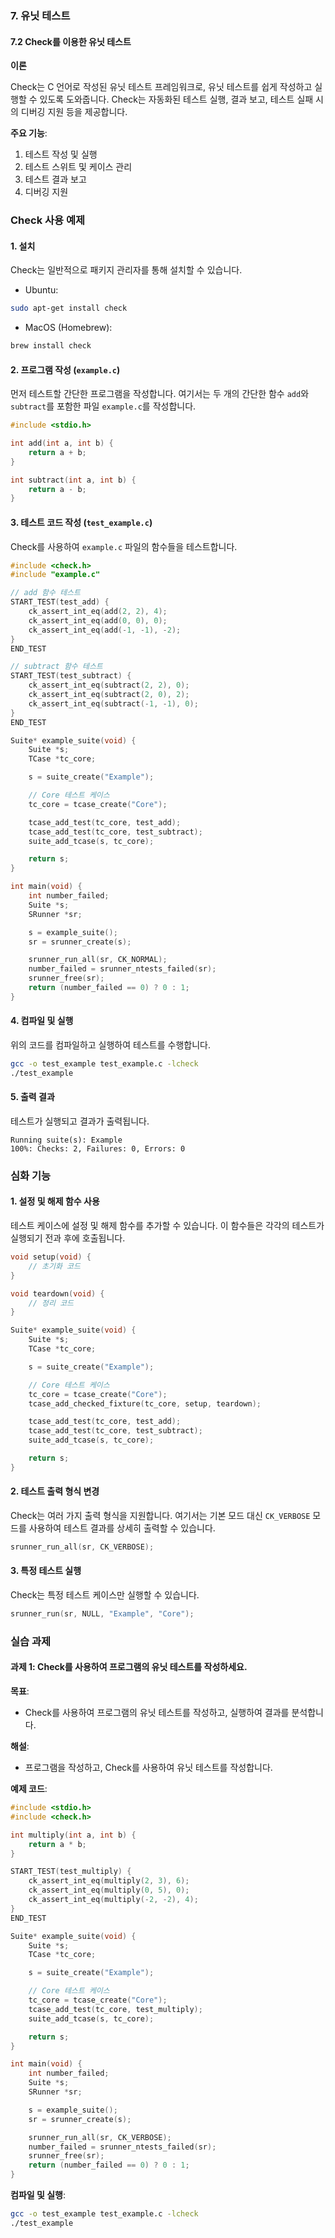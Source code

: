 ### 7. 유닛 테스트

#### 7.2 Check를 이용한 유닛 테스트

**이론**

Check는 C 언어로 작성된 유닛 테스트 프레임워크로, 유닛 테스트를 쉽게 작성하고 실행할 수 있도록 도와줍니다. Check는 자동화된 테스트 실행, 결과 보고, 테스트 실패 시의 디버깅 지원 등을 제공합니다.

**주요 기능**:
1. 테스트 작성 및 실행
2. 테스트 스위트 및 케이스 관리
3. 테스트 결과 보고
4. 디버깅 지원

### Check 사용 예제

#### 1. 설치

Check는 일반적으로 패키지 관리자를 통해 설치할 수 있습니다.

- Ubuntu:

```sh
sudo apt-get install check
```

- MacOS (Homebrew):

```sh
brew install check
```

#### 2. 프로그램 작성 (`example.c`)

먼저 테스트할 간단한 프로그램을 작성합니다. 여기서는 두 개의 간단한 함수 `add`와 `subtract`를 포함한 파일 `example.c`를 작성합니다.

```c
#include <stdio.h>

int add(int a, int b) {
    return a + b;
}

int subtract(int a, int b) {
    return a - b;
}
```

#### 3. 테스트 코드 작성 (`test_example.c`)

Check를 사용하여 `example.c` 파일의 함수들을 테스트합니다.

```c
#include <check.h>
#include "example.c"

// add 함수 테스트
START_TEST(test_add) {
    ck_assert_int_eq(add(2, 2), 4);
    ck_assert_int_eq(add(0, 0), 0);
    ck_assert_int_eq(add(-1, -1), -2);
}
END_TEST

// subtract 함수 테스트
START_TEST(test_subtract) {
    ck_assert_int_eq(subtract(2, 2), 0);
    ck_assert_int_eq(subtract(2, 0), 2);
    ck_assert_int_eq(subtract(-1, -1), 0);
}
END_TEST

Suite* example_suite(void) {
    Suite *s;
    TCase *tc_core;

    s = suite_create("Example");

    // Core 테스트 케이스
    tc_core = tcase_create("Core");

    tcase_add_test(tc_core, test_add);
    tcase_add_test(tc_core, test_subtract);
    suite_add_tcase(s, tc_core);

    return s;
}

int main(void) {
    int number_failed;
    Suite *s;
    SRunner *sr;

    s = example_suite();
    sr = srunner_create(s);

    srunner_run_all(sr, CK_NORMAL);
    number_failed = srunner_ntests_failed(sr);
    srunner_free(sr);
    return (number_failed == 0) ? 0 : 1;
}
```

#### 4. 컴파일 및 실행

위의 코드를 컴파일하고 실행하여 테스트를 수행합니다.

```sh
gcc -o test_example test_example.c -lcheck
./test_example
```

#### 5. 출력 결과

테스트가 실행되고 결과가 출력됩니다.

```
Running suite(s): Example
100%: Checks: 2, Failures: 0, Errors: 0
```

### 심화 기능

#### 1. 설정 및 해제 함수 사용

테스트 케이스에 설정 및 해제 함수를 추가할 수 있습니다. 이 함수들은 각각의 테스트가 실행되기 전과 후에 호출됩니다.

```c
void setup(void) {
    // 초기화 코드
}

void teardown(void) {
    // 정리 코드
}

Suite* example_suite(void) {
    Suite *s;
    TCase *tc_core;

    s = suite_create("Example");

    // Core 테스트 케이스
    tc_core = tcase_create("Core");
    tcase_add_checked_fixture(tc_core, setup, teardown);

    tcase_add_test(tc_core, test_add);
    tcase_add_test(tc_core, test_subtract);
    suite_add_tcase(s, tc_core);

    return s;
}
```

#### 2. 테스트 출력 형식 변경

Check는 여러 가지 출력 형식을 지원합니다. 여기서는 기본 모드 대신 `CK_VERBOSE` 모드를 사용하여 테스트 결과를 상세히 출력할 수 있습니다.

```c
srunner_run_all(sr, CK_VERBOSE);
```

#### 3. 특정 테스트 실행

Check는 특정 테스트 케이스만 실행할 수 있습니다.

```c
srunner_run(sr, NULL, "Example", "Core");
```

### 실습 과제

#### 과제 1: Check를 사용하여 프로그램의 유닛 테스트를 작성하세요.

**목표**:
- Check를 사용하여 프로그램의 유닛 테스트를 작성하고, 실행하여 결과를 분석합니다.

**해설**:
- 프로그램을 작성하고, Check를 사용하여 유닛 테스트를 작성합니다.

**예제 코드**:

```c
#include <stdio.h>
#include <check.h>

int multiply(int a, int b) {
    return a * b;
}

START_TEST(test_multiply) {
    ck_assert_int_eq(multiply(2, 3), 6);
    ck_assert_int_eq(multiply(0, 5), 0);
    ck_assert_int_eq(multiply(-2, -2), 4);
}
END_TEST

Suite* example_suite(void) {
    Suite *s;
    TCase *tc_core;

    s = suite_create("Example");

    // Core 테스트 케이스
    tc_core = tcase_create("Core");
    tcase_add_test(tc_core, test_multiply);
    suite_add_tcase(s, tc_core);

    return s;
}

int main(void) {
    int number_failed;
    Suite *s;
    SRunner *sr;

    s = example_suite();
    sr = srunner_create(s);

    srunner_run_all(sr, CK_VERBOSE);
    number_failed = srunner_ntests_failed(sr);
    srunner_free(sr);
    return (number_failed == 0) ? 0 : 1;
}
```

**컴파일 및 실행**:

```sh
gcc -o test_example test_example.c -lcheck
./test_example
```
